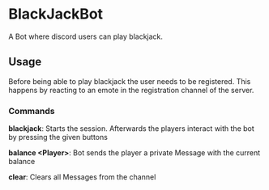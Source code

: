 # BlackJackBot
A Bot where discord users can play blackjack.
## Usage
Before being able to play blackjack the user needs to be registered. This happens by reacting to an emote in the registration channel of the server.
### Commands
**blackjack**: Starts the session. Afterwards the players interact with the bot by pressing the given buttons

**balance \<Player\>**: Bot sends the player a private Message with the current balance

**clear**: Clears all Messages from the channel
